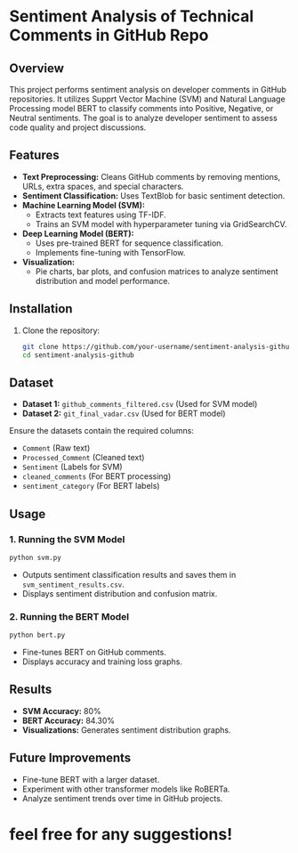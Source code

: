 # Sentiment Analysis of Technical Comments in GitHub Repo

## Overview
This project performs sentiment analysis on developer comments in GitHub repositories. It utilizes Supprt Vector Machine (SVM) and Natural Language Processing model BERT to classify comments into Positive, Negative, or Neutral sentiments. The goal is to analyze developer sentiment to assess code quality and project discussions.

## Features
- **Text Preprocessing:** Cleans GitHub comments by removing mentions, URLs, extra spaces, and special characters.
- **Sentiment Classification:** Uses TextBlob for basic sentiment detection.
- **Machine Learning Model (SVM):**
  - Extracts text features using TF-IDF.
  - Trains an SVM model with hyperparameter tuning via GridSearchCV.
- **Deep Learning Model (BERT):**
  - Uses pre-trained BERT for sequence classification.
  - Implements fine-tuning with TensorFlow.
- **Visualization:**
  - Pie charts, bar plots, and confusion matrices to analyze sentiment distribution and model performance.

## Installation
1. Clone the repository:
   ```bash
   git clone https://github.com/your-username/sentiment-analysis-github.git
   cd sentiment-analysis-github
   ```

## Dataset
- **Dataset 1:** `github_comments_filtered.csv` (Used for SVM model)
- **Dataset 2:** `git_final_vadar.csv` (Used for BERT model)

Ensure the datasets contain the required columns:
- `Comment` (Raw text)
- `Processed_Comment` (Cleaned text)
- `Sentiment` (Labels for SVM)
- `cleaned_comments` (For BERT processing)
- `sentiment_category` (For BERT labels)

## Usage
### 1. Running the SVM Model
```bash
python svm.py
```
- Outputs sentiment classification results and saves them in `svm_sentiment_results.csv`.
- Displays sentiment distribution and confusion matrix.

### 2. Running the BERT Model
```bash
python bert.py
```
- Fine-tunes BERT on GitHub comments.
- Displays accuracy and training loss graphs.

## Results
- **SVM Accuracy:** 80%
- **BERT Accuracy:** 84.30%
- **Visualizations:** Generates sentiment distribution graphs.

## Future Improvements
- Fine-tune BERT with a larger dataset.
- Experiment with other transformer models like RoBERTa.
- Analyze sentiment trends over time in GitHub projects.

# feel free for any suggestions!
